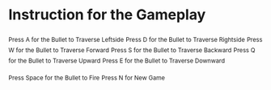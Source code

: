 # Instruction for the Gameplay

<sub>Press A for the Bullet to Traverse Leftside</sub>
<sub>Press D for the Bullet to Traverse Rightside</sub>
<sub>Press W for the Bullet to Traverse Forward</sub>
<sub>Press S for the Bullet to Traverse Backward</sub>
<sub>Press Q for the Bullet to Traverse Upward</sub>
<sub>Press E for the Bullet to Traverse Downward</sub>

<sub>Press Space for the Bullet to Fire</sub>
<sub>Press N for New Game</sub>
